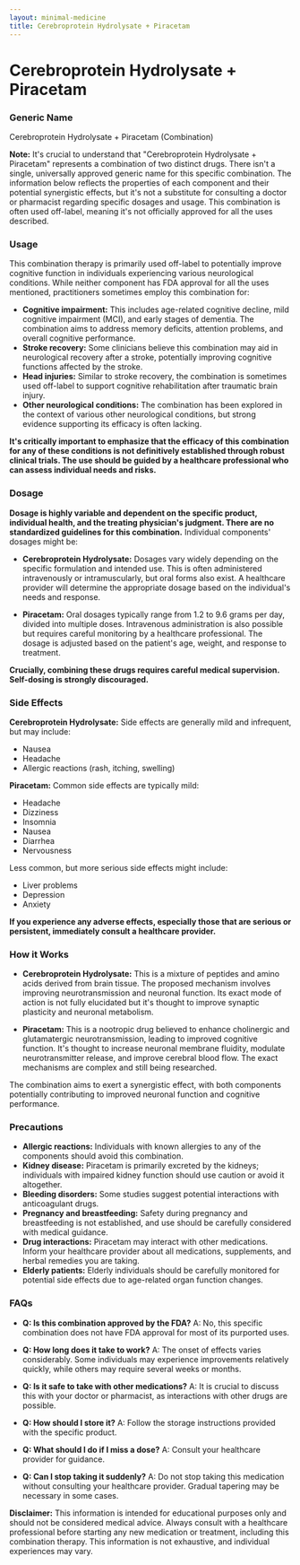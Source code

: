 ```yaml
---
layout: minimal-medicine
title: Cerebroprotein Hydrolysate + Piracetam
---
```


# Cerebroprotein Hydrolysate + Piracetam
### Generic Name

Cerebroprotein Hydrolysate + Piracetam (Combination)

**Note:**  It's crucial to understand that "Cerebroprotein Hydrolysate + Piracetam" represents a combination of two distinct drugs.  There isn't a single, universally approved generic name for this specific combination.  The information below reflects the properties of each component and their potential synergistic effects, but it's not a substitute for consulting a doctor or pharmacist regarding specific dosages and usage.  This combination is often used off-label, meaning it's not officially approved for all the uses described.


### Usage

This combination therapy is primarily used off-label to potentially improve cognitive function in individuals experiencing various neurological conditions.  While neither component has FDA approval for all the uses mentioned, practitioners sometimes employ this combination for:

* **Cognitive impairment:** This includes age-related cognitive decline, mild cognitive impairment (MCI), and early stages of dementia. The combination aims to address memory deficits, attention problems, and overall cognitive performance.
* **Stroke recovery:**  Some clinicians believe this combination may aid in neurological recovery after a stroke, potentially improving cognitive functions affected by the stroke.
* **Head injuries:**  Similar to stroke recovery, the combination is sometimes used off-label to support cognitive rehabilitation after traumatic brain injury.
* **Other neurological conditions:** The combination has been explored in the context of various other neurological conditions, but strong evidence supporting its efficacy is often lacking.

**It's critically important to emphasize that the efficacy of this combination for any of these conditions is not definitively established through robust clinical trials.  The use should be guided by a healthcare professional who can assess individual needs and risks.**

### Dosage

**Dosage is highly variable and dependent on the specific product, individual health, and the treating physician's judgment. There are no standardized guidelines for this combination.**  Individual components' dosages might be:

* **Cerebroprotein Hydrolysate:** Dosages vary widely depending on the specific formulation and intended use.  This is often administered intravenously or intramuscularly, but oral forms also exist. A healthcare provider will determine the appropriate dosage based on the individual's needs and response.

* **Piracetam:**  Oral dosages typically range from 1.2 to 9.6 grams per day, divided into multiple doses.  Intravenous administration is also possible but requires careful monitoring by a healthcare professional. The dosage is adjusted based on the patient's age, weight, and response to treatment.

**Crucially, combining these drugs requires careful medical supervision.  Self-dosing is strongly discouraged.**

### Side Effects

**Cerebroprotein Hydrolysate:**  Side effects are generally mild and infrequent, but may include:

* Nausea
* Headache
* Allergic reactions (rash, itching, swelling)

**Piracetam:**  Common side effects are typically mild:

* Headache
* Dizziness
* Insomnia
* Nausea
* Diarrhea
* Nervousness

Less common, but more serious side effects might include:

* Liver problems
*  Depression
* Anxiety

**If you experience any adverse effects, especially those that are serious or persistent, immediately consult a healthcare provider.**


### How it Works

* **Cerebroprotein Hydrolysate:**  This is a mixture of peptides and amino acids derived from brain tissue. The proposed mechanism involves improving neurotransmission and neuronal function. Its exact mode of action is not fully elucidated but it's thought to improve synaptic plasticity and neuronal metabolism.

* **Piracetam:** This is a nootropic drug believed to enhance cholinergic and glutamatergic neurotransmission, leading to improved cognitive function.  It's thought to increase neuronal membrane fluidity, modulate neurotransmitter release, and improve cerebral blood flow.  The exact mechanisms are complex and still being researched.

The combination aims to exert a synergistic effect, with both components potentially contributing to improved neuronal function and cognitive performance.

### Precautions

* **Allergic reactions:** Individuals with known allergies to any of the components should avoid this combination.
* **Kidney disease:** Piracetam is primarily excreted by the kidneys; individuals with impaired kidney function should use caution or avoid it altogether.
* **Bleeding disorders:**  Some studies suggest potential interactions with anticoagulant drugs.
* **Pregnancy and breastfeeding:** Safety during pregnancy and breastfeeding is not established, and use should be carefully considered with medical guidance.
* **Drug interactions:**  Piracetam may interact with other medications. Inform your healthcare provider about all medications, supplements, and herbal remedies you are taking.
* **Elderly patients:**  Elderly individuals should be carefully monitored for potential side effects due to age-related organ function changes.


### FAQs

* **Q: Is this combination approved by the FDA?** A: No, this specific combination does not have FDA approval for most of its purported uses.

* **Q: How long does it take to work?** A: The onset of effects varies considerably.  Some individuals may experience improvements relatively quickly, while others may require several weeks or months.

* **Q: Is it safe to take with other medications?** A: It is crucial to discuss this with your doctor or pharmacist, as interactions with other drugs are possible.

* **Q: How should I store it?** A: Follow the storage instructions provided with the specific product.

* **Q: What should I do if I miss a dose?** A: Consult your healthcare provider for guidance.

* **Q: Can I stop taking it suddenly?** A: Do not stop taking this medication without consulting your healthcare provider.  Gradual tapering may be necessary in some cases.

**Disclaimer:** This information is intended for educational purposes only and should not be considered medical advice. Always consult with a healthcare professional before starting any new medication or treatment, including this combination therapy.  This information is not exhaustive, and individual experiences may vary.
